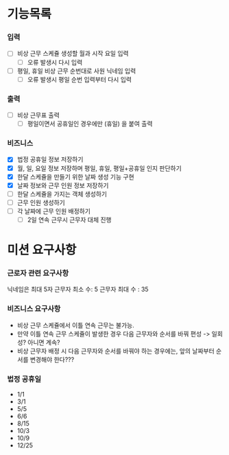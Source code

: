 # 기능목록

### 입력
- [ ] 비상 근무 스케쥴 생성할 월과 시작 요일 입력
  - [ ] 오류 발생시 다시 입력
- [ ] 평일, 휴일 비상 근무 순번대로 사원 닉네임 입력
  - [ ] 오류 발생시 평일 순번 입력부터 다시 입력

### 출력
- [ ] 비상 근무표 출력
  - [ ] 평일이면서 공휴일인 경우에만 (휴일) 을 붙여 출력

### 비즈니스
- [x] 법정 공휴일 정보 저장하기
- [x] 월, 일, 요일 정보 저장하며 평일, 휴일, 평일+공휴일 인지 판단하기
- [x] 한달 스케쥴을 만들기 위한 날짜 생성 기능 구현
- [x] 날짜 정보와 근무 인원 정보 저장하기
- [ ] 한달 스케쥴을 가지는 객체 생성하기
- [ ] 근무 인원 생성하기
- [ ] 각 날짜에 근무 인원 배정하기
  - [ ] 2일 연속 근무시 근무자 대체 진행

# 미션 요구사항
### 근로자 관련 요구사항
닉네임은 최대 5자
근무자 최소 수: 5
근무자 최대 수 : 35

### 비즈니스 요구사항
- 비상 근무 스케쥴에서 이틀 연속 근무는 불가능.
- 만약 이틀 연속 근무 스케쥴이 발생한 경우 다음 근무자와 순서를 바꿔 편성 -> 일회성? 아니면 계속?
- 비상 근무자 배정 시 다음 근무자와 순서를 바꿔야 하는 경우에는, 앞의 날짜부터 순서를 변경해야 한다???

### 법정 공휴일
- 1/1
- 3/1
- 5/5
- 6/6
- 8/15
- 10/3
- 10/9
- 12/25
